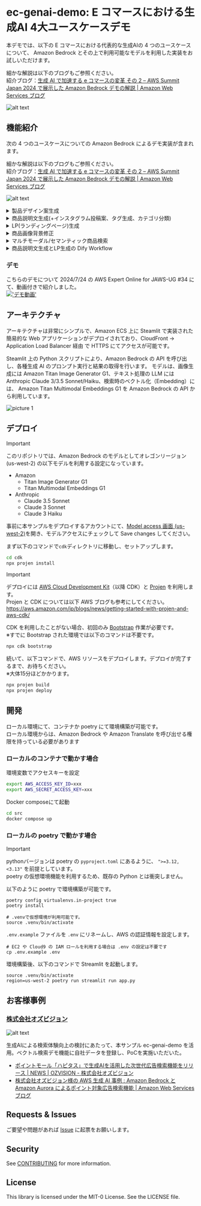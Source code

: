 # ec-genai-demo: E コマースにおける生成AI 4大ユースケースデモ 

本デモでは、以下の E コマースにおける代表的な生成AIの 4 つのユースケースについて、 Amazon Bedrock とその上で利用可能なモデルを利用した実装をお試しいただけます。  

細かな解説は以下のブログもご参照ください。  
紹介ブログ：[生成 AI で加速する e コマースの変革 その 2 – AWS Summit Japan 2024 で展示した Amazon Bedrock デモの解説 | Amazon Web Services ブログ](https://aws.amazon.com/jp/blogs/news/aws-summit-2024-retail-cpg-ec-genai-bedrock-demo-architecture/)

![alt text](./img/streamlit-image.png)


## 機能紹介
次の 4 つのユースケースについての Amazon Bedrock によるデモ実装が含まれます。  

細かな解説は以下のブログもご参照ください。  
紹介ブログ：[生成 AI で加速する e コマースの変革 その 2 – AWS Summit Japan 2024 で展示した Amazon Bedrock デモの解説 | Amazon Web Services ブログ](https://aws.amazon.com/jp/blogs/news/aws-summit-2024-retail-cpg-ec-genai-bedrock-demo-architecture/)

![alt text](img/usecase.png)
<details>
  <summary>製品デザイン案生成</summary>


新たな製品のデザインをする際のネタとなる商品画像と、デザイン案のイメージをプロンプトとして渡すことで、製品デザイン案を複数生成する実装です。

以下の例では白いスニーカーを元画像として、「カラフルな革靴、白い紐、ハートロゴ」というデザイン案のイメージを渡すことでデザイン案を複数生成させています。

|![alt text](img/design-gen-1.png)|![alt text](img/design-gen-2.png)|
|---|---|

**利用モデル**：[Amazon Titan Image Generator G1](https://docs.aws.amazon.com/ja_jp/bedrock/latest/userguide/titan-image-models.html)

**仕組み**

1. マスク画像の自動生成
    1. Titan Image Generator の [inpaint](https://docs.aws.amazon.com/ja_jp/bedrock/latest/userguide/titan-image-models.html#titanimage-parameters:~:text=%E3%81%8C%E3%81%82%E3%82%8A%E3%81%BE%E3%81%99%E3%80%82-,%E3%82%A4%E3%83%B3%E3%83%9A%E3%82%A4%E3%83%B3%E3%83%86%E3%82%A3%E3%83%B3%E3%82%B0,-%E2%80%93%20%E7%94%BB%E5%83%8F%E3%81%A8%E3%82%BB%E3%82%B0%E3%83%A1%E3%83%B3%E3%83%86%E3%83%BC%E3%82%B7%E3%83%A7%E3%83%B3) によって投稿された画像の一部領域のみを再生成します。
    2. inpaint 機能では maskPrompt でプロンプトとして修正する領域を指示することも可能ですが、輪郭を正確にマスクすることは難しいため、 [rembg](https://github.com/danielgatis/rembg) という Python ライブラリを使用してマスク画像（0/1表現の白黒画像）を生成し、商品部分である白い部分を再生成するように2値変換し Titan Image Generator にパラメーターとしてリクエストします。
2. 日本語プロンプトへの対応
    1. プロンプトを Amazon Bedrock に渡す際に Amazon Translate を利用して英訳しています。そのため、日本語プロンプトを入力しても問題なく動作します。
3. 画像生成
    1. Amazon Bedrock の Titan Image Generator モデルを使用して、ユーザーが入力したプロンプトに基づいて画像を編集 − Inpaint を利用することで、マスク部分以外の画像生成を行います

</details>

<details>
  <summary>商品説明文生成(+インスタグラム投稿案、タグ生成、カテゴリ分類)</summary>

商品画像、商品名、商品の特徴（自由入力で素材や季節、生地の厚さ等を入力）を元にその商品の分析を行い、商品説明文に含めたいトピックとして指定した項目にしたがい商品説明文を生成する実装です。
合わせて、商品カテゴリ 3 つと、インスタグラムに対する投稿原稿も生成します。

|![picture 2](img/20241004-100050.png)|![picture 0](img/20241004-100003.png)|
|---|---|

**利用モデル**：[Anthropic Claude 3 Sonnet / Haiku](https://aws.amazon.com/jp/bedrock/claude/)（切り替え可能）

**仕組み**

1. 商品画像、商品名、商品の特徴（自由入力で素材や季節、生地の厚さ等を入力）をインプットにその商品の分析を Claude3 で実施するプロンプトを実行しています
   1. 
    ```
    <your role>あなたは、Eコマースにおける売場づくりのプロフェッショナルです。</your role>
    <instruction>
    新商品 {focus_item}の販売促進のために、Eコマースサイトでユーザーが思わず購入したくなるような魅力的な商品説明を考えてください。
    あなたが読み込んだ画像は{focus_item}の写真です。
    {focus_item}の色や種類を分析し、この商品を具体的に説明してください。商品の特徴が feature に記載されます。
    説明文の提案は step に則って作成してください。
    </instruction>
    <step>
    ステップ1: 商品の基本情報を確認する
    ステップ2: ターゲット層を設定する
    ステップ3: ターゲット層に合わせた言葉遣いやトーンを決める
    ステップ4: 概要を書く
    ステップ5: 埋めるべき各項目を書く
    ステップ6: 全体を通して推敲する
    </step>
    <feature>
    {feature}
    </feature>
    <topic>
    {topic}
    </topic>
    <constraint>
    アウトプットは topic に記載された項目に沿って記載してください。
    最後に推奨ターゲット層とそれに合わせた販売チャネルについて提案してください。
    なお、XMLタグは出力しないでください。
    </constraint>
    ```
      1. ※プロンプトには UI のテキストウィンドウで入力された変数を埋め込んています。
        1. {focus_item} に商品名、{feature} に商品特徴、{topic} に説明文に含めたい項目
   
2. ここでは以下複数の Claude に関するプロンプトテクニックを利用しています
    1. [Claudeに役割を与える](https://docs.anthropic.com/ja/docs/give-claude-a-role)：E コマースにおける売場づくりのプロフェッショナル という役割を与えています
    2. [XMLタグを使用する](https://docs.anthropic.com/ja/docs/use-xml-tags)：UI により与えられる素材等の情報を <feature></feature> タグ内に配置することで構造化します
    3. [Chain of Thought(CoT)](https://docs.anthropic.com/ja/docs/let-claude-think)：商品説明文に含まれる要素を分解可能であれば、思考ステップとして定義することでより具体的な文面生成が可能です
    4. ※詳しくは [こちら](https://docs.anthropic.com/ja/docs/prompt-engineering) の Anthropic 公式プロンプトエンジニアリングガイドを参照ください。

</details>

<details>
  <summary>LP(ランディングページ)生成</summary>

**利用モデル**：
- [Anthropic Claude 3.5 Sonnet / Claude 3 Haiku](https://aws.amazon.com/jp/bedrock/claude/)(併用)
- [Amazon Titan Image Generator G1](https://docs.aws.amazon.com/ja_jp/bedrock/latest/userguide/titan-image-models.html)

**仕組み**

1. 商品名、LP を使って訴求したいターゲット、伝えたいコンテンツを入力として受け取る
2. 以下の処理を各 LLM にて実施する
  1. 見出しリスト作成
    Claude 3 Haiku に以下プロンプト
    ```
    生成したいLPのイメージが伝わるよう、プロンプトを入力してください","""あなたはある<item></item>を訴求するランディングページを作成するメディアライターです。
    <target></target>に<item></item>を使った<contents></contents>の魅力を伝えたいです。そのためのLPの構成となる見出しリストを作成してください。
    ```
  2. ダミー情報生成
    Claude 3 Haiku に以下プロンプト。過去の履歴は、Amazon Bedrock [InvokeModel](https://boto3.amazonaws.com/v1/documentation/api/latest/reference/services/bedrock-runtime/client/invoke_model.html) API 内の[messages](https://docs.aws.amazon.com/bedrock/latest/userguide/model-parameters-anthropic-claude-messages.html) 内に含めて送信。
    ```
    実際に各セクションに、見出しと本文にダミー情報を入れてください。
    ```
  3. 画像の生成
      1. Titan Image Generator で画像を生成するためのプロンプトを Claude Sonnet で生成
        ```
        <content></content>を元に、各セクションに画像の説明をする文章を<rule></rule>に従って英語で作成してください。
        出力は<output></output>のJSON形式で出力してください。画像名は<name></name>で与えられたモノを順に利用してください。
        JSON 以外は出力しないでください。
        <content>{assistant_return_3}</content>
        <rule>
        - HTMLのタグで表現できる内容は画像にしないでください。
        - 画像の説明は{image_num}枚分作成してください。
        - 暴力的な表現や誇大広告は避けてください。
        - 生成する文章は AWS の責任ある AI ポリシーに従ってください。ポリシーのurl はhttps://aws.amazon.com/jp/machine-learning/responsible-ai/policy/ です。
        </rule>
        <name>
        {img_name_dict}
        </name>
        <output>
        {{
            'image_9e3d82f':'ここに画像の説明をする文章を英語で入力します。画像生成 AI のプロンプトに沿った形式で入力してください。'
        }}
        </output>
        ```
  4. 生成された情報をまとめて、LPを生成
    ```
    <content></content>を元に、LP を作成してください。
    デザインは添付の画像を参考にして作成してください。
    作成には<rule></rule>に従ってください。HTML と Style のみを出力してください。それ以外は出力しないでください。
    <rule>
    - 出力はHTMLと、それを修飾するためのStyleのみを出力してください。
    - 画像のタグは<img src="./app/static/image_7e0ceb1.png"> のように作成してください。
    - <images></images>の画像から選択し、同じ画像は使わないようにしてください。
    - 画像のタグは {len(image_dict)} つ作成してください。'''
    </rule>
    <images>
    {image_dict}
    </images>
    <content>{assistant_return_3}</content>
    ```


|![picture 8](img/20241004-102104.png)|![picture 9](img/20241004-102126.png)|
|---|---|

</details>

<details>
  <summary>商品画像背景修正</summary>


元商品画像をアップロードしイメージを指示することで、商品画像や広告画像を用意する際の背景生成案を複数生成する実装です。

以下の例ではワインボトルを元画像として、以下のようなイメージを渡すことで背景生成案を複数生成させています。

```
プロのカメラマンが撮影した商品画像、大理石のテーブルの上に、たくさんの果物が置かれている、背景は少しボケている
```

|![picture 3](img/20241004-101239.png)|![picture 4](img/20241004-101249.png)|
|---|---|

**利用モデル**：[Amazon Titan Image Generator G1](https://docs.aws.amazon.com/ja_jp/bedrock/latest/userguide/titan-image-models.html)

**仕組み**

1. マスク画像の自動生成
    1. Titan Image Generator の [inpaint](https://docs.aws.amazon.com/ja_jp/bedrock/latest/userguide/titan-image-models.html#titanimage-parameters:~:text=%E3%81%8C%E3%81%82%E3%82%8A%E3%81%BE%E3%81%99%E3%80%82-,%E3%82%A4%E3%83%B3%E3%83%9A%E3%82%A4%E3%83%B3%E3%83%86%E3%82%A3%E3%83%B3%E3%82%B0,-%E2%80%93%20%E7%94%BB%E5%83%8F%E3%81%A8%E3%82%BB%E3%82%B0%E3%83%A1%E3%83%B3%E3%83%86%E3%83%BC%E3%82%B7%E3%83%A7%E3%83%B3) によって投稿された画像の一部領域のみを再生成します。
    2. inpainnt 機能では maskPrompt でプロンプトとして修正する領域指示も可能ですが、輪郭を正確にマスクすることは難しいため、 [rembg](https://github.com/danielgatis/rembg) という Python ライブラリを使用してマスク画像（0/1表現の白黒画像）を生成し、商品部分である白い部分を再生成するように2値変換し Titan Image Generator にパラメーターとしてリクエストします。
        1. ※「1. 製品デザイン案生成」と同様の実装ですが、マスク画像を2値化する際に、背景か商品かどちらを 0 にするかのみが異なります。


2. 日本語プロンプトへの対応
    1. プロンプトを Amazon Bedrock に渡す際に Amazon Translate を利用して英訳しています。そのため、日本語プロンプトを入力しても問題なく動作します。
3. 画像生成
    1. Amazon Bedrock の Titan Image Generator モデルを使用して、ユーザーが入力したプロンプトに基づいて画像を編集 − Inpaint を利用することで、マスク部分以外の画像生成を行います

</details>

<details>
  <summary>マルチモーダル/セマンティック商品検索</summary>

商品説明文や商品画像をベクトル DB にベクトルとして格納し、商品検索時に入力したテキストや画像と意味的に近いものを取得できる、マルチモーダル検索/セマンティック検索の実装です。
加えて、商品検索結果について、検索者のペルソナに合わせて説明文をパーソナライズして生成します。

|![picture 5](img/20241004-101451.png)|![picture 6](img/20241004-101502.png)|
|---|---|
※「健康でヘルシーなご飯」に意味合いの近い、和食やそばが検索結果上位に来ており、セマンティックサーチができていることがわかります

**利用モデル**：[Anthropic Claude 3 Haiku](https://aws.amazon.com/jp/bedrock/claude/), [Amazon Titan Multimodal Embeddings G1](https://docs.aws.amazon.com/ja_jp/bedrock/latest/userguide/titan-multiemb-models.html)

**仕組み**


* 事前データ投入
    * 商品説明文、商品画像についてAmazon Titan Multimodal Embeddings G1 モデルによりベクトルが計算され、ベクトル DB である FAISS に格納されます
* 商品検索
    * 検索時に検索ワードや投稿画像をAmazon Titan Multimodal Embeddings G1でベクトル化し、あらかじめ格納されている商品のベクトルと比較した際のコサイン類似度をもとに、類似度の降順に並べられた商品一覧をFAISSから取得します
    * 商品一覧が表示される際には、検索窓に入力されたテキストと検索者のペルソナ（年齢や性別、趣味等）情報を考慮して Amazon Bedrock Claude 3 Haiku がユーザへのメッセージを生成、表示します
* 商品比較
    * 検索窓に入力されたテキストと検索者のペルソナ（年齢や性別、趣味等）の情報を考慮して Amazon Bedrock Claude 3 Sonnet が商品一覧トップの商品と他の商品との比較説明を生成、表示します


![picture 7](img/20241004-101535.png)  


</details>

<details>
  <summary>商品説明文生成とLP生成の Dify Workflow</summary>

[dify/](dify/)

</details>




### デモ
こちらのデモについて 2024/7/24 の AWS Expert Online  for JAWS-UG #34 にて、動画付きで紹介しました。  
[!['デモ動画'](https://img.youtube.com/vi/6Ud6GgnrU6o/0.jpg)](https://youtu.be/6Ud6GgnrU6o?t=840)


## アーキテクチャ
アーキテクチャは非常にシンプルで、Amazon ECS 上に Steamlit で実装された簡易的な Web アプリケーションがデプロイされており、CloudFront -> Application Load Balancer 経由 で HTTPS にてアクセスが可能です。

Steamlit 上の Python スクリプトにより、Amazon Bedrock の API を呼び出し、各種生成 AI のプロンプト実行と結果の取得を行います。
モデルは、画像生成には Amazon Titan Image Generator G1、テキスト処理の LLM には Anthropic Claude 3/3.5 Sonnet/Haiku、検索時のベクトル化（Embedding）には、 Amazon Titan Multimodal Embeddings G1 を Amazon Bedrock の API から利用しています。

![picture 1](./img/Architecture.png)  


## デプロイ
> [!IMPORTANT]  
> このリポジトリでは、Amazon Bedrock のモデルとしてオレゴンリージョン (us-west-2) の以下モデルを利用する設定になっています。  
> - Amazon
>   - Titan Image Generator G1
>   - Titan Multimodal Embeddings G1
> - Anthropic 
>   - Claude 3.5 Sonnet
>   - Claude 3 Sonnet
>   - Claude 3 Haiku  
> 
> 事前に本サンプルをデプロイするアカウントにて、[Model access 画面 (us-west-2)](https://us-west-2.console.aws.amazon.com/bedrock/home?region=us-west-2#/modelaccess)を開き、モデルアクセスにチェックして Save changes してください。


まず以下のコマンドで`cdk`ディレクトリに移動し、セットアップします。  

```bash
cd cdk
npx projen install
```

> [!IMPORTANT]  
> デプロイには [AWS Cloud Development Kit](https://aws.amazon.com/jp/cdk/)（以降 CDK）と [Projen](https://github.com/projen/projen) を利用します。  
> Projen と CDK については以下 AWS ブログも参考にしてください。  
> https://aws.amazon.com/jp/blogs/news/getting-started-with-projen-and-aws-cdk/  

CDK を利用したことがない場合、初回のみ [Bootstrap](https://docs.aws.amazon.com/ja_jp/cdk/v2/guide/bootstrapping.html) 作業が必要です。  
※すでに Bootstrap された環境では以下のコマンドは不要です。

```bash
npx cdk bootstrap
```

続いて、以下コマンドで、AWS リソースをデプロイします。デプロイが完了するまで、お待ちください。  
※大体15分ほどかかります。  
```bash
npx projen build
npx projen deploy
```

## 開発
ローカル環境にて、コンテナか poetry にて環境構築が可能です。  
ローカル環境からは、Amazon Bedrock や Amazon Translate を呼び出せる権限を持っている必要があります  

### ローカルのコンテナで動かす場合

環境変数でアクセスキーを設定

```bash
export AWS_ACCESS_KEY_ID=xxx
export AWS_SECRET_ACCESS_KEY=xxx
```

Docker composeにて起動
```bash
cd src
docker compose up
```

### ローカルの poetry で動かす場合

> [!IMPORTANT]  
> pythonバージョンは poetry の `pyproject.toml` にあるように、 `">=3.12,<3.13"` を前提としています。  
> poetry の仮想環境機能を利用するため、既存の Python とは衝突しません。 

以下のように poetry で環境構築が可能です。  
```
poetry config virtualenvs.in-project true
poetry install

# .venvで仮想環境が利用可能です。
source .venv/bin/activate
```

`.env.example` ファイルを `.env` にリネームし、AWS の認証情報を設定します。
```
# EC2 や Cloud9 の IAM ロールを利用する場合は .env の設定は不要です
cp .env.example .env
```

環境構築後、以下のコマンドで Streamlit を起動します。

```
source .venv/bin/activate
region=us-west-2 poetry run streamlit run app.py
```

## お客様事例
### [株式会社オズビジョン](https://www.oz-vision.co.jp)

![alt text](src/img/case-study/OZVISION.png)

生成AIによる検索体験向上の検討にあたって、本サンプル ec-genai-demo を活用。ベクトル検索デモ機能に自社データを登録し、PoCを実施いただいた。  
- [ポイントモール「ハピタス」で生成AIを活用した次世代広告検索機能をリリース | NEWS | OZVISION - 株式会社オズビジョン](https://www.oz-vision.co.jp/news/835/)
- [株式会社オズビジョン様の AWS 生成 AI 事例 : Amazon Bedrock と Amazon Aurora によるポイント対象広告検索機能 | Amazon Web Services ブログ](https://aws.amazon.com/jp/blogs/news/gen-ai-usecase-ozvision/)

## Requests & Issues
ご要望や問題があれば [Issue](https://github.com/aws-samples/ec-genai-demo/issues) に起票をお願いします。  

## Security

See [CONTRIBUTING](CONTRIBUTING.md#security-issue-notifications) for more information.

## License

This library is licensed under the MIT-0 License. See the LICENSE file.

